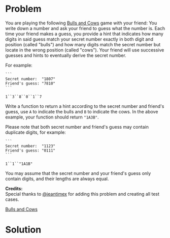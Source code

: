 
# Problem

You are playing the following [Bulls and
Cows](https://en.wikipedia.org/wiki/Bulls_and_Cows) game with your friend: You
write down a number and ask your friend to guess what the number is. Each time
your friend makes a guess, you provide a hint that indicates how many digits
in said guess match your secret number exactly in both digit and position
(called "bulls") and how many digits match the secret number but locate in the
wrong position (called "cows"). Your friend will use successive guesses and
hints to eventually derive the secret number.

For example:

    ```
    Secret number:  "1807"
    Friend's guess: "7810"
    ```

`1``3``8``0``1``7`

Write a function to return a hint according to the secret number and friend's
guess, use `A` to indicate the bulls and `B` to indicate the cows. In the
above example, your function should return `"1A3B"`.

Please note that both secret number and friend's guess may contain duplicate
digits, for example:

    ```
    Secret number:  "1123"
    Friend's guess: "0111"
    ```

`1``1``"1A1B"`

You may assume that the secret number and your friend's guess only contain
digits, and their lengths are always equal.

**Credits:**  
Special thanks to [@jeantimex](https://leetcode.com/discuss/user/jeantimex)
for adding this problem and creating all test cases.



[Bulls and Cows](https://leetcode.com/problems/bulls-and-cows)

# Solution



